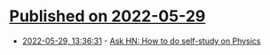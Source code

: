 # [Published on 2022-05-29](index.md)

* [2022-05-29, 13:36:31](https://news.ycombinator.com/item?id=31549032) - [Ask HN: How to do self-study on Physics](https://news.ycombinator.com/item?id=31549032)

